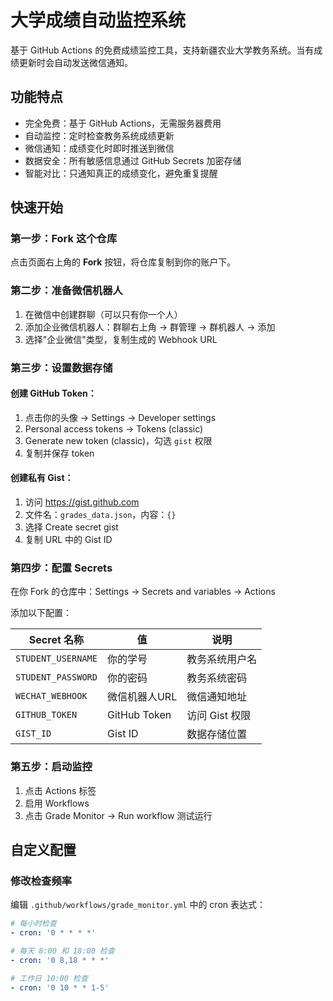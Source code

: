 # 大学成绩自动监控系统

基于 GitHub Actions 的免费成绩监控工具，支持新疆农业大学教务系统。当有成绩更新时会自动发送微信通知。

## 功能特点

- 完全免费：基于 GitHub Actions，无需服务器费用
- 自动监控：定时检查教务系统成绩更新
- 微信通知：成绩变化时即时推送到微信
- 数据安全：所有敏感信息通过 GitHub Secrets 加密存储
- 智能对比：只通知真正的成绩变化，避免重复提醒

## 快速开始

### 第一步：Fork 这个仓库

点击页面右上角的 **Fork** 按钮，将仓库复制到你的账户下。

### 第二步：准备微信机器人

1. 在微信中创建群聊（可以只有你一个人）
2. 添加企业微信机器人：群聊右上角 → 群管理 → 群机器人 → 添加
3. 选择"企业微信"类型，复制生成的 Webhook URL

### 第三步：设置数据存储

#### 创建 GitHub Token：
1. 点击你的头像 → Settings → Developer settings
2. Personal access tokens → Tokens (classic)
3. Generate new token (classic)，勾选 `gist` 权限
4. 复制并保存 token

#### 创建私有 Gist：
1. 访问 https://gist.github.com
2. 文件名：`grades_data.json`，内容：`{}`
3. 选择 Create secret gist
4. 复制 URL 中的 Gist ID

### 第四步：配置 Secrets

在你 Fork 的仓库中：Settings → Secrets and variables → Actions

添加以下配置：

| Secret 名称 | 值 | 说明 |
|------------|----|----|
| `STUDENT_USERNAME` | 你的学号 | 教务系统用户名 |
| `STUDENT_PASSWORD` | 你的密码 | 教务系统密码 |
| `WECHAT_WEBHOOK` | 微信机器人URL | 微信通知地址 |
| `GITHUB_TOKEN` | GitHub Token | 访问 Gist 权限 |
| `GIST_ID` | Gist ID | 数据存储位置 |

### 第五步：启动监控

1. 点击 Actions 标签
2. 启用 Workflows
3. 点击 Grade Monitor → Run workflow 测试运行

## 自定义配置

### 修改检查频率

编辑 `.github/workflows/grade_monitor.yml` 中的 cron 表达式：

```yaml
# 每小时检查
- cron: '0 * * * *'

# 每天 8:00 和 18:00 检查
- cron: '0 8,18 * * *'

# 工作日 10:00 检查
- cron: '0 10 * * 1-5'

